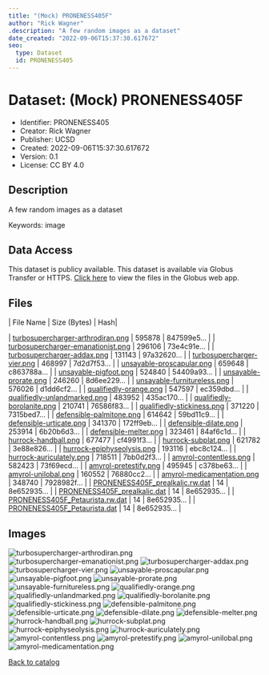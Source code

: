 ```yaml
---
title: "(Mock) PRONENESS405F"
author: "Rick Wagner"
.description: "A few random images as a dataset"
date_created: "2022-09-06T15:37:30.617672"
seo:
  type: Dataset
  id: PRONENESS405
---
```

# Dataset: (Mock) PRONENESS405F
- Identifier: PRONENESS405
- Creator: Rick Wagner
- Publisher: UCSD
- Created: 2022-09-06T15:37:30.617672
- Version: 0.1
- License: CC BY 4.0
## Description
A few random images as a dataset

Keywords: image
## Data Access
This dataset is publicy available.
This dataset is available via Globus Transfer or HTTPS.
[Click here](https://app.globus.org/file-manager?origin_id=6528bad5-bc02-497d-8a4f-a38547d0e72a&origin_path=/serverless/public/PRONENESS405/) to view the files in the Globus web app.
## Files
 | File Name | Size (Bytes) | Hash|
 
 | [turbosupercharger-arthrodiran.png](https://g-b0978f.0ed28.75bc.data.globus.org/serverless/public/PRONENESS405/turbosupercharger-arthrodiran.png) | 595878 | 847599e5... |
 | [turbosupercharger-emanationist.png](https://g-b0978f.0ed28.75bc.data.globus.org/serverless/public/PRONENESS405/turbosupercharger-emanationist.png) | 296106 | 73e4c91e... |
 | [turbosupercharger-addax.png](https://g-b0978f.0ed28.75bc.data.globus.org/serverless/public/PRONENESS405/turbosupercharger-addax.png) | 131143 | 97a32620... |
 | [turbosupercharger-vier.png](https://g-b0978f.0ed28.75bc.data.globus.org/serverless/public/PRONENESS405/turbosupercharger-vier.png) | 468997 | 7d2d7f53... |
 | [unsayable-proscapular.png](https://g-b0978f.0ed28.75bc.data.globus.org/serverless/public/PRONENESS405/unsayable-proscapular.png) | 659648 | c863788a... |
 | [unsayable-pigfoot.png](https://g-b0978f.0ed28.75bc.data.globus.org/serverless/public/PRONENESS405/unsayable-pigfoot.png) | 524840 | 54409a93... |
 | [unsayable-prorate.png](https://g-b0978f.0ed28.75bc.data.globus.org/serverless/public/PRONENESS405/unsayable-prorate.png) | 246260 | 8d6ee229... |
 | [unsayable-furnitureless.png](https://g-b0978f.0ed28.75bc.data.globus.org/serverless/public/PRONENESS405/unsayable-furnitureless.png) | 576026 | d1dd6cf2... |
 | [qualifiedly-orange.png](https://g-b0978f.0ed28.75bc.data.globus.org/serverless/public/PRONENESS405/qualifiedly-orange.png) | 547597 | ec359dbd... |
 | [qualifiedly-unlandmarked.png](https://g-b0978f.0ed28.75bc.data.globus.org/serverless/public/PRONENESS405/qualifiedly-unlandmarked.png) | 483952 | 435ac170... |
 | [qualifiedly-borolanite.png](https://g-b0978f.0ed28.75bc.data.globus.org/serverless/public/PRONENESS405/qualifiedly-borolanite.png) | 210741 | 76586f83... |
 | [qualifiedly-stickiness.png](https://g-b0978f.0ed28.75bc.data.globus.org/serverless/public/PRONENESS405/qualifiedly-stickiness.png) | 371220 | 7315bed7... |
 | [defensible-palmitone.png](https://g-b0978f.0ed28.75bc.data.globus.org/serverless/public/PRONENESS405/defensible-palmitone.png) | 614642 | 59bd11c9... |
 | [defensible-urticate.png](https://g-b0978f.0ed28.75bc.data.globus.org/serverless/public/PRONENESS405/defensible-urticate.png) | 341370 | 172ff9eb... |
 | [defensible-dilate.png](https://g-b0978f.0ed28.75bc.data.globus.org/serverless/public/PRONENESS405/defensible-dilate.png) | 253914 | 6b20b6d3... |
 | [defensible-melter.png](https://g-b0978f.0ed28.75bc.data.globus.org/serverless/public/PRONENESS405/defensible-melter.png) | 323461 | 84af6c1d... |
 | [hurrock-handball.png](https://g-b0978f.0ed28.75bc.data.globus.org/serverless/public/PRONENESS405/hurrock-handball.png) | 677477 | cf4991f3... |
 | [hurrock-subplat.png](https://g-b0978f.0ed28.75bc.data.globus.org/serverless/public/PRONENESS405/hurrock-subplat.png) | 621782 | 3e88e826... |
 | [hurrock-epiphyseolysis.png](https://g-b0978f.0ed28.75bc.data.globus.org/serverless/public/PRONENESS405/hurrock-epiphyseolysis.png) | 193116 | ebc8c124... |
 | [hurrock-auriculately.png](https://g-b0978f.0ed28.75bc.data.globus.org/serverless/public/PRONENESS405/hurrock-auriculately.png) | 718511 | 7bb0d2f3... |
 | [amyrol-contentless.png](https://g-b0978f.0ed28.75bc.data.globus.org/serverless/public/PRONENESS405/amyrol-contentless.png) | 582423 | 73f69ecd... |
 | [amyrol-pretestify.png](https://g-b0978f.0ed28.75bc.data.globus.org/serverless/public/PRONENESS405/amyrol-pretestify.png) | 495945 | c378be63... |
 | [amyrol-unilobal.png](https://g-b0978f.0ed28.75bc.data.globus.org/serverless/public/PRONENESS405/amyrol-unilobal.png) | 160552 | 76880cc2... |
 | [amyrol-medicamentation.png](https://g-b0978f.0ed28.75bc.data.globus.org/serverless/public/PRONENESS405/amyrol-medicamentation.png) | 348740 | 7928982f... |
 | [PRONENESS405F_prealkalic.rw.dat](https://g-b0978f.0ed28.75bc.data.globus.org/serverless/public/PRONENESS405/PRONENESS405F_prealkalic.rw.dat) | 14 | 8e652935... |
 | [PRONENESS405F_prealkalic.dat](https://g-b0978f.0ed28.75bc.data.globus.org/serverless/public/PRONENESS405/PRONENESS405F_prealkalic.dat) | 14 | 8e652935... |
 | [PRONENESS405F_Petaurista.rw.dat](https://g-b0978f.0ed28.75bc.data.globus.org/serverless/public/PRONENESS405/PRONENESS405F_Petaurista.rw.dat) | 14 | 8e652935... |
 | [PRONENESS405F_Petaurista.dat](https://g-b0978f.0ed28.75bc.data.globus.org/serverless/public/PRONENESS405/PRONENESS405F_Petaurista.dat) | 14 | 8e652935... |
## Images
![turbosupercharger-arthrodiran.png](https://g-b0978f.0ed28.75bc.data.globus.org/serverless/public/PRONENESS405/turbosupercharger-arthrodiran.png) ![turbosupercharger-emanationist.png](https://g-b0978f.0ed28.75bc.data.globus.org/serverless/public/PRONENESS405/turbosupercharger-emanationist.png) ![turbosupercharger-addax.png](https://g-b0978f.0ed28.75bc.data.globus.org/serverless/public/PRONENESS405/turbosupercharger-addax.png) ![turbosupercharger-vier.png](https://g-b0978f.0ed28.75bc.data.globus.org/serverless/public/PRONENESS405/turbosupercharger-vier.png) ![unsayable-proscapular.png](https://g-b0978f.0ed28.75bc.data.globus.org/serverless/public/PRONENESS405/unsayable-proscapular.png) ![unsayable-pigfoot.png](https://g-b0978f.0ed28.75bc.data.globus.org/serverless/public/PRONENESS405/unsayable-pigfoot.png) ![unsayable-prorate.png](https://g-b0978f.0ed28.75bc.data.globus.org/serverless/public/PRONENESS405/unsayable-prorate.png) ![unsayable-furnitureless.png](https://g-b0978f.0ed28.75bc.data.globus.org/serverless/public/PRONENESS405/unsayable-furnitureless.png) ![qualifiedly-orange.png](https://g-b0978f.0ed28.75bc.data.globus.org/serverless/public/PRONENESS405/qualifiedly-orange.png) ![qualifiedly-unlandmarked.png](https://g-b0978f.0ed28.75bc.data.globus.org/serverless/public/PRONENESS405/qualifiedly-unlandmarked.png) ![qualifiedly-borolanite.png](https://g-b0978f.0ed28.75bc.data.globus.org/serverless/public/PRONENESS405/qualifiedly-borolanite.png) ![qualifiedly-stickiness.png](https://g-b0978f.0ed28.75bc.data.globus.org/serverless/public/PRONENESS405/qualifiedly-stickiness.png) ![defensible-palmitone.png](https://g-b0978f.0ed28.75bc.data.globus.org/serverless/public/PRONENESS405/defensible-palmitone.png) ![defensible-urticate.png](https://g-b0978f.0ed28.75bc.data.globus.org/serverless/public/PRONENESS405/defensible-urticate.png) ![defensible-dilate.png](https://g-b0978f.0ed28.75bc.data.globus.org/serverless/public/PRONENESS405/defensible-dilate.png) ![defensible-melter.png](https://g-b0978f.0ed28.75bc.data.globus.org/serverless/public/PRONENESS405/defensible-melter.png) ![hurrock-handball.png](https://g-b0978f.0ed28.75bc.data.globus.org/serverless/public/PRONENESS405/hurrock-handball.png) ![hurrock-subplat.png](https://g-b0978f.0ed28.75bc.data.globus.org/serverless/public/PRONENESS405/hurrock-subplat.png) ![hurrock-epiphyseolysis.png](https://g-b0978f.0ed28.75bc.data.globus.org/serverless/public/PRONENESS405/hurrock-epiphyseolysis.png) ![hurrock-auriculately.png](https://g-b0978f.0ed28.75bc.data.globus.org/serverless/public/PRONENESS405/hurrock-auriculately.png) ![amyrol-contentless.png](https://g-b0978f.0ed28.75bc.data.globus.org/serverless/public/PRONENESS405/amyrol-contentless.png) ![amyrol-pretestify.png](https://g-b0978f.0ed28.75bc.data.globus.org/serverless/public/PRONENESS405/amyrol-pretestify.png) ![amyrol-unilobal.png](https://g-b0978f.0ed28.75bc.data.globus.org/serverless/public/PRONENESS405/amyrol-unilobal.png) ![amyrol-medicamentation.png](https://g-b0978f.0ed28.75bc.data.globus.org/serverless/public/PRONENESS405/amyrol-medicamentation.png) 

[Back to catalog](../)

